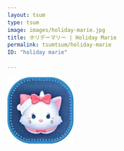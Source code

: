```yaml
---
layout: tsum
type: tsum
image: images/holiday-marie.jpg
title: ホリデーマリー | Holiday Marie
permalink: tsumtsum/holiday-marie
ID: "holiday marie"

---
```

<img class="ui image" src="../images/holiday-marie.jpg">

